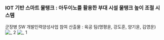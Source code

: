 ### IOT 기반 스마트 물탱크 : 아두이노를 활용한 부대 시설 물탱크 높이 조절 시스템
군장병 SW 개발인력양성사업 참여 산출물 : 육공 팀(명평윤, 강도훈, 양기윤, 김영운)
![_ 2](https://user-images.githubusercontent.com/22811639/50393167-9d2dee80-0797-11e9-916d-77c93b8f0d57.jpg)
![_ 1](https://user-images.githubusercontent.com/22811639/50393169-9ef7b200-0797-11e9-9a51-e4175b298485.jpg)
